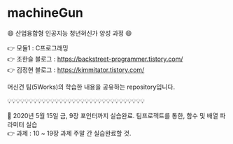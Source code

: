 # machineGun

:smile: 산업융합형 인공지능 청년혀신가 양성 과정 :smile:

:point_right: 모듈1 : C프로그래밍  
:point_right: 조한슬 블로그 : https://backstreet-programmer.tistory.com/  
:point_right: 김정현 블로그 : https://kimmitator.tistory.com/

머신건 팀(5Works)의 학습한 내용을 공유하는 repository입니다.

:bulb::bulb::bulb::bulb::bulb::bulb::bulb::bulb::bulb::bulb::bulb::bulb::bulb::bulb::bulb::bulb::bulb::bulb::bulb::bulb::bulb::bulb::bulb::bulb::bulb::bulb::bulb::bulb::bulb::bulb::bulb::bulb:


:facepunch: 2020년 5월 15일 금, 9장 포인터까지 실습완료. 팀프로젝트를 통한, 함수 및 배열 파라미터 실습  
:point_right: 과제 : 10 ~ 19장 과제 주말 간 실습완료할 것.
